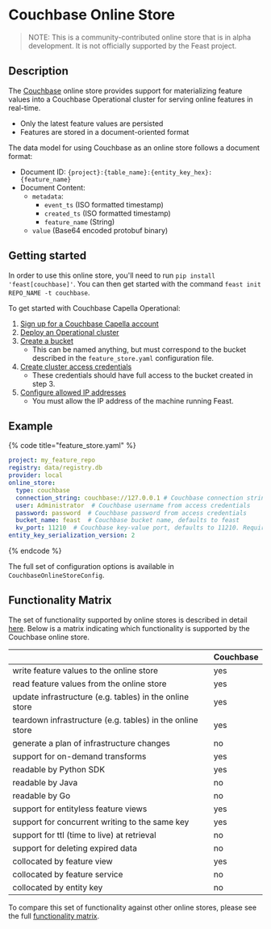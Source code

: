 # Couchbase Online Store
> NOTE:
> This is a community-contributed online store that is in alpha development. It is not officially supported by the Feast project.

## Description
The [Couchbase](https://www.couchbase.com/) online store provides support for materializing feature values into a Couchbase Operational cluster for serving online features in real-time.

* Only the latest feature values are persisted
* Features are stored in a document-oriented format

The data model for using Couchbase as an online store follows a document format:
* Document ID: `{project}:{table_name}:{entity_key_hex}:{feature_name}`
* Document Content:
    * `metadata`:
        * `event_ts` (ISO formatted timestamp)
        * `created_ts` (ISO formatted timestamp)
        * `feature_name` (String)
    * `value` (Base64 encoded protobuf binary)


## Getting started
In order to use this online store, you'll need to run `pip install 'feast[couchbase]'`. You can then get started with the command `feast init REPO_NAME -t couchbase`.

To get started with Couchbase Capella Operational:
1. [Sign up for a Couchbase Capella account](https://docs.couchbase.com/cloud/get-started/create-account.html#sign-up-free-tier)
2. [Deploy an Operational cluster](https://docs.couchbase.com/cloud/get-started/create-account.html#getting-started)
3. [Create a bucket](https://docs.couchbase.com/cloud/clusters/data-service/manage-buckets.html#add-bucket)
    - This can be named anything, but must correspond to the bucket described in the `feature_store.yaml` configuration file.
4. [Create cluster access credentials](https://docs.couchbase.com/cloud/clusters/manage-database-users.html#create-database-credentials)
    - These credentials should have full access to the bucket created in step 3.
5. [Configure allowed IP addresses](https://docs.couchbase.com/cloud/clusters/allow-ip-address.html)
    - You must allow the IP address of the machine running Feast.

## Example
{% code title="feature_store.yaml" %}
```yaml
project: my_feature_repo
registry: data/registry.db
provider: local
online_store:
  type: couchbase
  connection_string: couchbase://127.0.0.1 # Couchbase connection string, copied from 'Connect' page in Couchbase Capella console
  user: Administrator  # Couchbase username from access credentials
  password: password  # Couchbase password from access credentials
  bucket_name: feast  # Couchbase bucket name, defaults to feast
  kv_port: 11210  # Couchbase key-value port, defaults to 11210. Required if custom ports are used. 
entity_key_serialization_version: 2
```
{% endcode %}

The full set of configuration options is available in `CouchbaseOnlineStoreConfig`.


## Functionality Matrix
The set of functionality supported by online stores is described in detail [here](overview.md#functionality).
Below is a matrix indicating which functionality is supported by the Couchbase online store.

|                                                           | Couchbase |
| :-------------------------------------------------------- | :-------- |
| write feature values to the online store                  | yes       |
| read feature values from the online store                 | yes       |
| update infrastructure (e.g. tables) in the online store   | yes       |
| teardown infrastructure (e.g. tables) in the online store | yes       |
| generate a plan of infrastructure changes                 | no        |
| support for on-demand transforms                          | yes       |
| readable by Python SDK                                    | yes       |
| readable by Java                                          | no        |
| readable by Go                                            | no        |
| support for entityless feature views                      | yes       |
| support for concurrent writing to the same key            | yes       |
| support for ttl (time to live) at retrieval               | no        |
| support for deleting expired data                         | no        |
| collocated by feature view                                | yes       |
| collocated by feature service                             | no        |
| collocated by entity key                                  | no        |

To compare this set of functionality against other online stores, please see the full [functionality matrix](overview.md#functionality-matrix).

